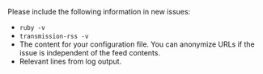 Please include the following information in new issues:

- `ruby -v`
- `transmission-rss -v`
- The content for your configuration file. You can anonymize URLs if the
  issue is independent of the feed contents.
- Relevant lines from log output.
